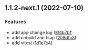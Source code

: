 ## 1.1.2-next.1 (2022-07-10)


### Features

* add app change log ([8f4b7bf](https://github.com/mistjs/monorepo-starter/commit/8f4b7bf7c1c896907d23c3342e92cf7d0fec2a71))
* add unbuild and tsup ([208dfc3](https://github.com/mistjs/monorepo-starter/commit/208dfc3d8ba6c0a01b9944314fc00ef2569d0a1d))
* add vitest ([1d1e7e4](https://github.com/mistjs/monorepo-starter/commit/1d1e7e48f72ebe6063aa4affa178d7ef78ab523a))



